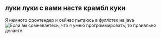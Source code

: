 ## луки луки с вами настя крамбл куки

Я немного фронтендер и сейчас пытаюсь в фуллстек на java
![Если вы сомневаетесь, что я умею программировать, то праивльно делаете](https://i.pinimg.com/736x/70/5f/7e/705f7ee66511a80e194d5de9c9ccc820.jpg)
